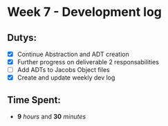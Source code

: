 # Week 7 - Development log

## Dutys:
 - [X] Continue Abstraction and ADT creation
 - [X] Further progress on deliverable 2 responsabilities
 - [ ] Add ADTs to Jacobs Object files
 - [X] Create and update weekly dev log

## Time Spent:
* **9** _hours_ and **30** _minutes_
